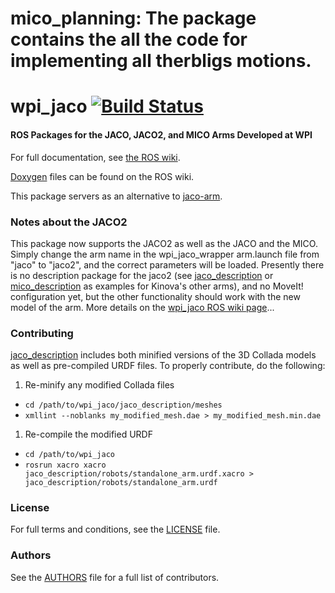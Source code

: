 # mico_planning: The package contains the all the code for implementing all therbligs motions.


wpi_jaco  [![Build Status](https://api.travis-ci.org/RIVeR-Lab/wpi_jaco.png)](https://travis-ci.org/RIVeR-Lab/wpi_jaco)
========

#### ROS Packages for the JACO, JACO2, and MICO Arms Developed at WPI
For full documentation, see [the ROS wiki](http://wiki.ros.org/wpi_jaco).

[Doxygen](http://docs.ros.org/indigo/api/wpi_jaco/html/) files can be found on the ROS wiki.

This package servers as an alternative to [jaco-arm](https://github.com/Kinovarobotics/jaco-ros).

### Notes about the JACO2
This package now supports the JACO2 as well as the JACO and the MICO.  Simply change the arm name in the wpi_jaco_wrapper arm.launch file from "jaco" to "jaco2", and the correct parameters will be loaded.  Presently there is no description package for the jaco2 (see [jaco_description](jaco_description) or [mico_description](jaco_description) as examples for Kinova's other arms), and no MoveIt! configuration yet, but the other functionality should work with the new model of the arm.  More details on the [wpi_jaco ROS wiki page](http://wiki.ros.org/wpi_jaco)...

### Contributing

[jaco_description](jaco_description) includes both minified versions of the 3D Collada models as well as pre-compiled URDF files. To properly contribute, do the following:

 1. Re-minify any modified Collada files
   * `cd /path/to/wpi_jaco/jaco_description/meshes`
   * `xmllint --noblanks my_modified_mesh.dae > my_modified_mesh.min.dae`
 1. Re-compile the modified URDF
   * `cd /path/to/wpi_jaco`
   * `rosrun xacro xacro jaco_description/robots/standalone_arm.urdf.xacro > jaco_description/robots/standalone_arm.urdf`

### License
For full terms and conditions, see the [LICENSE](LICENSE) file.

### Authors
See the [AUTHORS](AUTHORS.md) file for a full list of contributors.


